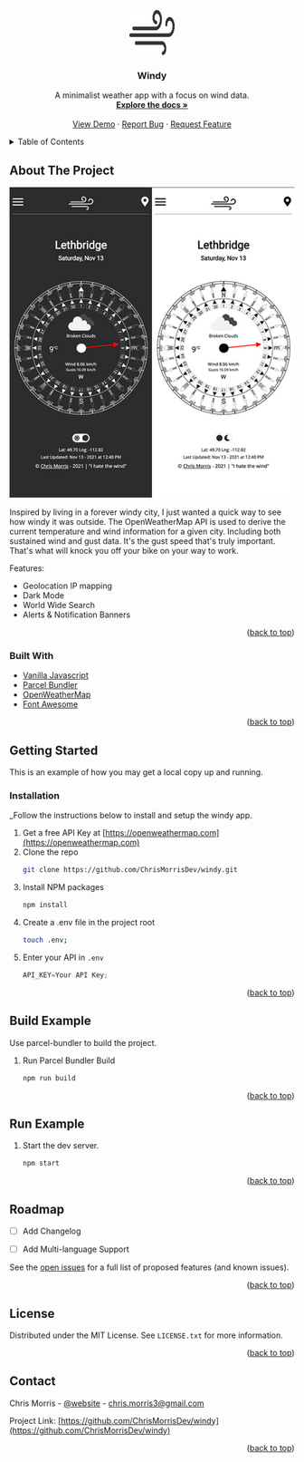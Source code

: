 <div id="top"></div>

<!-- PROJECT LOGO -->
<br />
<div align="center">
  <a href="https://github.com/ChrisMorrisDev/windy">
    <img src="src/img/logo.png" alt="Logo" width="80" height="80">
  </a>

  <h3 align="center">Windy</h3>

  <p align="center">
    A minimalist weather app with a focus on wind data.
    <br />
    <a href="hhttps://github.com/ChrisMorrisDev/windy"><strong>Explore the docs »</strong></a>
    <br />
    <br />
    <a href="https://github.com/ChrisMorrisDev/windy">View Demo</a>
    ·
    <a href="https://github.com/ChrisMorrisDev/windy/issues">Report Bug</a>
    ·
    <a href="https://github.com/ChrisMorrisDev/windy/issues">Request Feature</a>
  </p>
</div>



<!-- TABLE OF CONTENTS -->
<details>
  <summary>Table of Contents</summary>
  <ol>
    <li>
      <a href="#about-the-project">About The Project</a>
      <ul>
        <li><a href="#built-with">Built With</a></li>
      </ul>
    </li>
    <li>
      <a href="#getting-started">Getting Started</a>
      <ul>
        <li><a href="#installation">Installation</a></li>
        <li><a href="#build-example">Build Example</a></li>
        <li><a href="#run-example">Run Example</a></li>
      </ul>
    </li>
    <li><a href="#roadmap">Roadmap</a></li>
    <li><a href="#license">License</a></li>
    <li><a href="#contact">Contact</a></li>
  </ol>
</details>



<!-- ABOUT THE PROJECT -->
## About The Project

[![Product Name Screen Shot][product-screenshot]](https://lethbridgewind.com)

Inspired by living in a forever windy city, I just wanted a quick way to see how windy it was outside. The OpenWeatherMap API is used to derive the current temperature and wind information for a given city. Including both sustained wind and gust data. It's the gust speed that's truly important. That's what will knock you off your bike on your way to work.

Features:
* Geolocation IP mapping
* Dark Mode
* World Wide Search
* Alerts & Notification Banners

<p align="right">(<a href="#top">back to top</a>)</p>



### Built With

* [Vanilla Javascript](https://developer.mozilla.org/en-US/docs/Web/JavaScript)
* [Parcel Bundler](https://parceljs.org/)
* [OpenWeatherMap](https://openweathermap.com)
* [Font Awesome](https://fontawesome.com/)

<p align="right">(<a href="#top">back to top</a>)</p>



<!-- GETTING STARTED -->
## Getting Started

This is an example of how you may get a local copy up and running.


### Installation

_Follow the instructions below to install and setup the windy app.

1. Get a free API Key at [https://openweathermap.com](https://openweathermap.com)
2. Clone the repo
   ```sh
   git clone https://github.com/ChrisMorrisDev/windy.git
   ```
3. Install NPM packages
   ```sh
   npm install
   ```
4. Create a .env file in the project root
   ```sh
   touch .env;
   ```
5. Enter your API in `.env`
   ```js
   API_KEY=Your API Key;
   ```

<p align="right">(<a href="#top">back to top</a>)</p>



<!-- BUILD EXAMPLE -->
## Build Example

Use parcel-bundler to build the project.

1. Run Parcel Bundler Build
   ```sh
   npm run build
   ```


<p align="right">(<a href="#top">back to top</a>)</p>



<!-- RUN EXAMPLE -->
## Run Example

1. Start the dev server.
   ```sh
   npm start
   ```


<p align="right">(<a href="#top">back to top</a>)</p>


<!-- ROADMAP -->
## Roadmap

- [ ] Add Changelog
- [ ] Add Multi-language Support


See the [open issues](https://github.com/ChrisMorrisDev/windy/issues) for a full list of proposed features (and known issues).

<p align="right">(<a href="#top">back to top</a>)</p>



<!-- LICENSE -->
## License

Distributed under the MIT License. See `LICENSE.txt` for more information.

<p align="right">(<a href="#top">back to top</a>)</p>



<!-- CONTACT -->
## Contact

Chris Morris - [@website](https://chris-morris.net) - chris.morris3@gmail.com

Project Link: [https://github.com/ChrisMorrisDev/windy](https://github.com/ChrisMorrisDev/windy)

<p align="right">(<a href="#top">back to top</a>)</p>



[product-screenshot]: src/img/screenshot.jpg